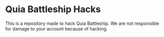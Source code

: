 # Quia Battleship Hacks
This is a repository made to hack Quia Battleship. We are not responsible for damage to your account because of hacking.
